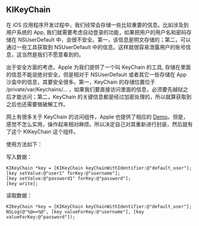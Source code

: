 ## KIKeyChain

在 iOS 应用程序开发过程中，我们经常会存储一些比较重要的信息。比如涉及到用户系统的 App, 我们就需要考虑自动登录的功能，如果把用户的用户名和密码存储在 NSUserDefault 中，会很不安全。第一，该信息是明文存储的；第二，可以通过一些工具获取到 NSUserDefault 中的信息。这样就很容易泄露用户的账号信息，这当然是我们不愿意看到的。

出于安全方面的考虑，Apple 为我们提供了一个叫 KeyChain 的工具, 存储在里面的信息不能说绝对安全，但是相对于 NSUserDefault 或者其它一些存储在 App 沙盒中的信息，其要安全很多。第一，KeyChain 的存储位置位于 /private/var/Keychains/... ，如果我们要直接访问里面的信息，必须要先越狱之后才能访问；第二，KeyChain 的关键信息都是经过加密处理的，所以就算获取到之后也还需要做破解工作。

网上有很多关于 KeyChain 的访问组件，Apple 也提供了相应的 [Demo](https://developer.apple.com/library/ios/samplecode/GenericKeychain/Introduction/Intro.html)。但是，感觉不怎么实用，操作起来相对麻烦。所以决定自己对其重新进行封装，然后就有了这个 KIKeyChain 这个组件。

使用方法如下：

写入数据：

    KIKeyChain *key = [KIKeyChain keyChainWithIdentifier:@"default_user"];
    [key setValue:@"user1" forKey:@"username"];
    [key setValue:@"password1" forKey:@"password"];
    [key write];

读取数据：

    KIKeyChain *key = [KIKeyChain keyChainWithIdentifier:@"default_user"];
    NSLog(@"%@==%@", [key valueForKey:@"username"], [key valueForKey:@"password"]);
